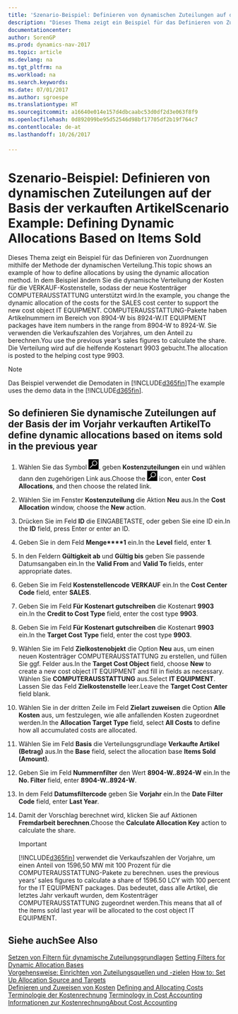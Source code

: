 ```yaml
---
title: 'Szenario-Beispiel: Definieren von dynamischen Zuteilungen auf der Basis der verkauften Artikel'
description: "Dieses Thema zeigt ein Beispiel für das Definieren von Zuordnungen mithilfe der Methode der dynamischen Verteilung. In dem Beispiel ändern Sie die dynamische Verteilung der Kosten für die VERKAUF-Kostenstelle, sodass der neue Kostenträger COMPUTERAUSSTATTUNG unterstützt wird. COMPUTERAUSSTATTUNG-Pakete haben Artikelnummern im Bereich von 8904-W bis 8924-W. Sie verwenden die Verkaufszahlen des Vorjahres, um den Anteil zu berechnen. Die Verteilung wird auf die helfende Kostenart 9903 gebucht."
documentationcenter: 
author: SorenGP
ms.prod: dynamics-nav-2017
ms.topic: article
ms.devlang: na
ms.tgt_pltfrm: na
ms.workload: na
ms.search.keywords: 
ms.date: 07/01/2017
ms.author: sgroespe
ms.translationtype: HT
ms.sourcegitcommit: a16640e014e157d4dbcaabc53d0df2d3e063f8f9
ms.openlocfilehash: 0d892099be95d52546d98bf17705df2b19f764c7
ms.contentlocale: de-at
ms.lasthandoff: 10/26/2017

---
```

# <a name="scenario-example-defining-dynamic-allocations-based-on-items-sold"></a><span data-ttu-id="26f39-107">Szenario-Beispiel: Definieren von dynamischen Zuteilungen auf der Basis der verkauften Artikel</span><span class="sxs-lookup"><span data-stu-id="26f39-107">Scenario Example: Defining Dynamic Allocations Based on Items Sold</span></span>
<span data-ttu-id="26f39-108">Dieses Thema zeigt ein Beispiel für das Definieren von Zuordnungen mithilfe der Methode der dynamischen Verteilung.</span><span class="sxs-lookup"><span data-stu-id="26f39-108">This topic shows an example of how to define allocations by using the dynamic allocation method.</span></span> <span data-ttu-id="26f39-109">In dem Beispiel ändern Sie die dynamische Verteilung der Kosten für die VERKAUF-Kostenstelle, sodass der neue Kostenträger COMPUTERAUSSTATTUNG unterstützt wird.</span><span class="sxs-lookup"><span data-stu-id="26f39-109">In the example, you change the dynamic allocation of the costs for the SALES cost center to support the new cost object IT EQUIPMENT.</span></span> <span data-ttu-id="26f39-110">COMPUTERAUSSTATTUNG-Pakete haben Artikelnummern im Bereich von 8904-W bis 8924-W.</span><span class="sxs-lookup"><span data-stu-id="26f39-110">IT EQUIPMENT packages have item numbers in the range from 8904-W to 8924-W.</span></span> <span data-ttu-id="26f39-111">Sie verwenden die Verkaufszahlen des Vorjahres, um den Anteil zu berechnen.</span><span class="sxs-lookup"><span data-stu-id="26f39-111">You use the previous year’s sales figures to calculate the share.</span></span> <span data-ttu-id="26f39-112">Die Verteilung wird auf die helfende Kostenart 9903 gebucht.</span><span class="sxs-lookup"><span data-stu-id="26f39-112">The allocation is posted to the helping cost type 9903.</span></span>  

> [!NOTE]  
>  <span data-ttu-id="26f39-113">Das Beispiel verwendet die Demodaten in [!INCLUDE[d365fin](includes/d365fin_md.md)]</span><span class="sxs-lookup"><span data-stu-id="26f39-113">The example uses the demo data in the [!INCLUDE[d365fin](includes/d365fin_md.md)].</span></span>  

## <a name="to-define-dynamic-allocations-based-on-items-sold-in-the-previous-year"></a><span data-ttu-id="26f39-114">So definieren Sie dynamische Zuteilungen auf der Basis der im Vorjahr verkauften Artikel</span><span class="sxs-lookup"><span data-stu-id="26f39-114">To define dynamic allocations based on items sold in the previous year</span></span>  

1.  <span data-ttu-id="26f39-115">Wählen Sie das Symbol ![Nach Seite oder Bericht suchen](media/ui-search/search_small.png "Symbol Nach Seite oder Bericht suchen"), geben **Kostenzuteilungen** ein und wählen dann den zugehörigen Link aus.</span><span class="sxs-lookup"><span data-stu-id="26f39-115">Choose the ![Search for Page or Report](media/ui-search/search_small.png "Search for Page or Report icon") icon, enter **Cost Allocations**, and then choose the related link.</span></span>  
2.  <span data-ttu-id="26f39-116">Wählen Sie im Fenster **Kostenzuteilung** die Aktion **Neu** aus.</span><span class="sxs-lookup"><span data-stu-id="26f39-116">In the **Cost Allocation** window, choose the **New** action.</span></span>  
3.  <span data-ttu-id="26f39-117">Drücken Sie im Feld **ID** die EINGABETASTE, oder geben Sie eine ID ein.</span><span class="sxs-lookup"><span data-stu-id="26f39-117">In the **ID** field, press Enter or enter an ID.</span></span>  
4.  <span data-ttu-id="26f39-118">Geben Sie in dem Feld **Menge****1** ein.</span><span class="sxs-lookup"><span data-stu-id="26f39-118">In the **Level** field, enter **1**.</span></span>  
5.  <span data-ttu-id="26f39-119">In den Feldern **Gültigkeit ab** und **Gültig bis** geben Sie passende Datumsangaben ein.</span><span class="sxs-lookup"><span data-stu-id="26f39-119">In the **Valid From** and **Valid To** fields, enter appropriate dates.</span></span>  
6.  <span data-ttu-id="26f39-120">Geben Sie im Feld **Kostenstellencode** **VERKAUF** ein.</span><span class="sxs-lookup"><span data-stu-id="26f39-120">In the **Cost Center Code** field, enter **SALES**.</span></span>  
7.  <span data-ttu-id="26f39-121">Geben Sie im Feld **Für Kostenart gutschreiben** die Kostenart **9903** ein.</span><span class="sxs-lookup"><span data-stu-id="26f39-121">In the **Credit to Cost Type** field, enter the cost type **9903**.</span></span>  
8.  <span data-ttu-id="26f39-122">Geben Sie im Feld **Für Kostenart gutschreiben** die Kostenart **9903** ein.</span><span class="sxs-lookup"><span data-stu-id="26f39-122">In the **Target Cost Type** field, enter the cost type **9903**.</span></span>  
9. <span data-ttu-id="26f39-123">Wählen Sie im Feld **Zielkostenobjekt** die Option **Neu** aus, um einen neuen Kostenträger COMPUTERAUSSTATTUNG zu erstellen, und füllen Sie ggf. Felder aus.</span><span class="sxs-lookup"><span data-stu-id="26f39-123">In the **Target Cost Object** field, choose **New** to create a new cost object IT EQUIPMENT and fill in fields as necessary.</span></span> <span data-ttu-id="26f39-124">Wählen Sie **COMPUTERAUSSTATTUNG** aus.</span><span class="sxs-lookup"><span data-stu-id="26f39-124">Select **IT EQUIPMENT**.</span></span> <span data-ttu-id="26f39-125">Lassen Sie das Feld **Zielkostenstelle** leer.</span><span class="sxs-lookup"><span data-stu-id="26f39-125">Leave the **Target Cost Center** field blank.</span></span>  
10. <span data-ttu-id="26f39-126">Wählen Sie in der dritten Zeile im Feld **Zielart zuweisen** die Option **Alle Kosten** aus, um festzulegen, wie alle anfallenden Kosten zugeordnet werden.</span><span class="sxs-lookup"><span data-stu-id="26f39-126">In the **Allocation Target Type** field, select **All Costs** to define how all accumulated costs are allocated.</span></span>  
11. <span data-ttu-id="26f39-127">Wählen Sie im Feld **Basis** die Verteilungsgrundlage **Verkaufte Artikel (Betrag)** aus.</span><span class="sxs-lookup"><span data-stu-id="26f39-127">In the **Base** field, select the allocation base **Items Sold (Amount)**.</span></span>  
12. <span data-ttu-id="26f39-128">Geben Sie im Feld **Nummernfilter** den Wert **8904-W..8924-W** ein.</span><span class="sxs-lookup"><span data-stu-id="26f39-128">In the **No. Filter** field, enter **8904-W..8924-W**.</span></span>  
13. <span data-ttu-id="26f39-129">In dem Feld **Datumsfiltercode** geben Sie **Vorjahr** ein.</span><span class="sxs-lookup"><span data-stu-id="26f39-129">In the **Date Filter Code** field, enter **Last Year**.</span></span>  
14. <span data-ttu-id="26f39-130">Damit der Vorschlag berechnet wird, klicken Sie auf  Aktionen **Fremdarbeit berechnen**.</span><span class="sxs-lookup"><span data-stu-id="26f39-130">Choose the **Calculate Allocation Key** action to calculate the share.</span></span>  

    > [!IMPORTANT]  
    >  [!INCLUDE[d365fin](includes/d365fin_md.md)]<span data-ttu-id="26f39-131"> verwendet die Verkaufszahlen der Vorjahre, um einen Anteil von 1596,50 MW mit 100 Prozent für die COMPUTERAUSSTATTUNG-Pakete zu berechnen.</span><span class="sxs-lookup"><span data-stu-id="26f39-131"> uses the previous years’ sales figures to calculate a share of 1596.50 LCY with 100 percent for the IT EQUIPMENT packages.</span></span> <span data-ttu-id="26f39-132">Das bedeutet, dass alle Artikel, die letztes Jahr verkauft wurden, dem Kostenträger COMPUTERAUSSTATTUNG zugeordnet werden.</span><span class="sxs-lookup"><span data-stu-id="26f39-132">This means that all of the items sold last year will be allocated to the cost object IT EQUIPMENT.</span></span>  

## <a name="see-also"></a><span data-ttu-id="26f39-133">Siehe auch</span><span class="sxs-lookup"><span data-stu-id="26f39-133">See Also</span></span>  
 <span data-ttu-id="26f39-134">[Setzen von Filtern für dynamische Zuteilungsgrundlagen](finance-setting-filters-for-dynamic-allocation-bases.md) </span><span class="sxs-lookup"><span data-stu-id="26f39-134">[Setting Filters for Dynamic Allocation Bases](finance-setting-filters-for-dynamic-allocation-bases.md) </span></span>  
 <span data-ttu-id="26f39-135">[Vorgehensweise: Einrichten von Zuteilungsquellen und -zielen](finance-how-to-set-up-allocation-source-and-targets.md) </span><span class="sxs-lookup"><span data-stu-id="26f39-135">[How to: Set Up Allocation Source and Targets](finance-how-to-set-up-allocation-source-and-targets.md) </span></span>  
 <span data-ttu-id="26f39-136">[Definieren und Zuweisen von Kosten](finance-define-and-allocate-costs.md) </span><span class="sxs-lookup"><span data-stu-id="26f39-136">[Defining and Allocating Costs](finance-define-and-allocate-costs.md) </span></span>  
 <span data-ttu-id="26f39-137">[Terminologie der Kostenrechnung](finance-terminology-in-cost-accounting.md) </span><span class="sxs-lookup"><span data-stu-id="26f39-137">[Terminology in Cost Accounting](finance-terminology-in-cost-accounting.md) </span></span>  
 [<span data-ttu-id="26f39-138">Informationen zur Kostenrechnung</span><span class="sxs-lookup"><span data-stu-id="26f39-138">About Cost Accounting</span></span>](finance-about-cost-accounting.md)

